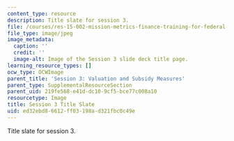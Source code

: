 ```yaml
---
content_type: resource
description: Title slate for session 3.
file: /courses/res-15-002-mission-metrics-finance-training-for-federal-credit-program-professionals-summer-2016/ed32ebd86612ff03198ad321fbc0c49e_RES15-002_Session_3.jpg
file_type: image/jpeg
image_metadata:
  caption: ''
  credit: ''
  image-alt: Image of the Session 3 slide deck title page.
learning_resource_types: []
ocw_type: OCWImage
parent_title: 'Session 3: Valuation and Subsidy Measures'
parent_type: SupplementalResourceSection
parent_uid: 219fe568-e41d-dc10-9cf5-bce77c008a10
resourcetype: Image
title: Session 3 Title Slate
uid: ed32ebd8-6612-ff03-198a-d321fbc0c49e
---
```

Title slate for session 3.

